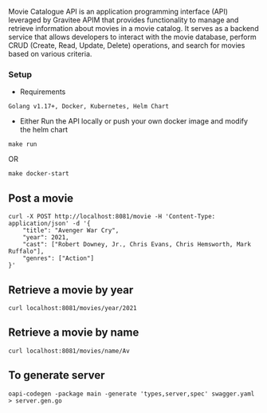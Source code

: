 Movie Catalogue API is an application programming interface (API) leveraged by Gravitee APIM that provides functionality to manage and retrieve information about movies in a movie catalog. It serves as a backend service that allows developers to interact with the movie database, perform CRUD (Create, Read, Update, Delete) operations, and search for movies based on various criteria.


### Setup

- Requirements
```
Golang v1.17+, Docker, Kubernetes, Helm Chart
```
- Either Run the API locally or push your own docker image and modify the helm chart

`make run`

OR

`make docker-start`

## Post a movie

```
curl -X POST http://localhost:8081/movie -H 'Content-Type: application/json' -d '{
    "title": "Avenger War Cry",
    "year": 2021,
    "cast": ["Robert Downey, Jr., Chris Evans, Chris Hemsworth, Mark Ruffalo"],
    "genres": ["Action"]
}'
```

## Retrieve a movie by year

```
curl localhost:8081/movies/year/2021
```

## Retrieve a movie by name

```
curl localhost:8081/movies/name/Av
```

## To generate server

```
oapi-codegen -package main -generate 'types,server,spec' swagger.yaml > server.gen.go
```